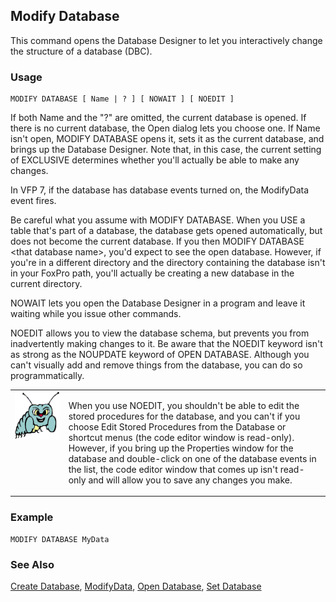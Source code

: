## Modify Database

This command opens the Database Designer to let you interactively change the structure of a database (DBC).

### Usage

```foxpro
MODIFY DATABASE [ Name | ? ] [ NOWAIT ] [ NOEDIT ]
```

If both Name and the "?" are omitted, the current database is opened. If there is no current database, the Open dialog lets you choose one. If Name isn't open, MODIFY DATABASE opens it, sets it as the current database, and brings up the Database Designer. Note that, in this case, the current setting of EXCLUSIVE determines whether you'll actually be able to make any changes.

In VFP 7, if the database has database events turned on, the ModifyData event fires.

Be careful what you assume with MODIFY DATABASE. When you USE a table that's part of a database, the database gets opened automatically, but does not become the current database. If you then MODIFY DATABASE &lt;that database name&gt;, you'd expect to see the open database. However, if you're in a different directory and the directory containing the database isn't in your FoxPro path, you'll actually be creating a new database in the current directory.

NOWAIT lets you open the Database Designer in a program and leave it waiting while you issue other commands. 

NOEDIT allows you to view the database schema, but prevents you from inadvertently making changes to it. Be aware that the NOEDIT keyword isn't as strong as the NOUPDATE keyword of OPEN DATABASE. Although you can't visually add and remove things from the database, you can do so programmatically.

<table border=0 cellspacing=0 cellpadding=0 width=100%>
<tr>
  <td width=17% valign=top>
<img width=95 height=77 src="bug.gif"></p>
  </td>
  <td width=83%>
  <p>When you use NOEDIT, you shouldn't be able to edit the stored procedures for the database, and you can't if you choose Edit Stored Procedures from the Database or shortcut menus (the code editor window is read-only). However, if you bring up the Properties window for the database and double-click on one of the database events in the list, the code editor window that comes up isn't read-only and will allow you to save any changes you make.</p>
  </td>
 </tr>
</table>

### Example

```foxpro
MODIFY DATABASE MyData
```
### See Also

[Create Database](s4g315.md), [ModifyData](s4g861.md), [Open Database](s4g316.md), [Set Database](s4g317.md)